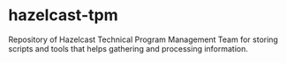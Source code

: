 # hazelcast-tpm
Repository of Hazelcast Technical Program Management Team for storing scripts and tools that helps gathering and processing information.
